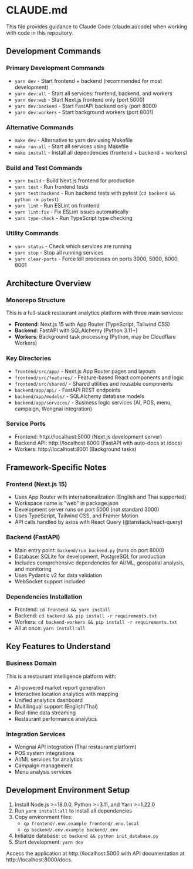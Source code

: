 # CLAUDE.md

This file provides guidance to Claude Code (claude.ai/code) when working with code in this repository.

## Development Commands

### Primary Development Commands
- `yarn dev` - Start frontend + backend (recommended for most development)
- `yarn dev:all` - Start all services: frontend, backend, and workers
- `yarn dev:web` - Start Next.js frontend only (port 5000)
- `yarn dev:backend` - Start FastAPI backend only (port 8000)  
- `yarn dev:workers` - Start background workers (port 8001)

### Alternative Commands
- `make dev` - Alternative to yarn dev using Makefile
- `make run-all` - Start all services using Makefile
- `make install` - Install all dependencies (frontend + backend + workers)

### Build and Test Commands
- `yarn build` - Build Next.js frontend for production
- `yarn test` - Run frontend tests
- `yarn test:backend` - Run backend tests with pytest (`cd backend && python -m pytest`)
- `yarn lint` - Run ESLint on frontend
- `yarn lint:fix` - Fix ESLint issues automatically
- `yarn type-check` - Run TypeScript type checking

### Utility Commands
- `yarn status` - Check which services are running
- `yarn stop` - Stop all running services
- `yarn clear-ports` - Force kill processes on ports 3000, 5000, 8000, 8001

## Architecture Overview

### Monorepo Structure
This is a full-stack restaurant analytics platform with three main services:
- **Frontend**: Next.js 15 with App Router (TypeScript, Tailwind CSS)
- **Backend**: FastAPI with SQLAlchemy (Python 3.11+)
- **Workers**: Background task processing (Python, may be Cloudflare Workers)

### Key Directories
- `frontend/src/app/` - Next.js App Router pages and layouts
- `frontend/src/features/` - Feature-based React components and logic
- `frontend/src/shared/` - Shared utilities and reusable components
- `backend/app/api/` - FastAPI REST endpoints
- `backend/app/models/` - SQLAlchemy database models
- `backend/app/services/` - Business logic services (AI, POS, menu, campaign, Wongnai integration)

### Service Ports
- Frontend: http://localhost:5000 (Next.js development server)
- Backend API: http://localhost:8000 (FastAPI with auto-docs at /docs)
- Workers: http://localhost:8001 (Background tasks)

## Framework-Specific Notes

### Frontend (Next.js 15)
- Uses App Router with internationalization (English and Thai supported)
- Workspace name is "web" in package.json
- Development server runs on port 5000 (not standard 3000)
- Uses TypeScript, Tailwind CSS, and Framer Motion
- API calls handled by axios with React Query (@tanstack/react-query)

### Backend (FastAPI)
- Main entry point: `backend/run_backend.py` (runs on port 8000)
- Database: SQLite for development, PostgreSQL for production
- Includes comprehensive dependencies for AI/ML, geospatial analysis, and monitoring
- Uses Pydantic v2 for data validation
- WebSocket support included

### Dependencies Installation
- Frontend: `cd frontend && yarn install`
- Backend: `cd backend && pip install -r requirements.txt`  
- Workers: `cd backend-workers && pip install -r requirements.txt`
- All at once: `yarn install:all`

## Key Features to Understand

### Business Domain
This is a restaurant intelligence platform with:
- AI-powered market report generation
- Interactive location analytics with mapping
- Unified analytics dashboard
- Multilingual support (English/Thai)
- Real-time data streaming
- Restaurant performance analytics

### Integration Services
- Wongnai API integration (Thai restaurant platform)
- POS system integrations
- AI/ML services for analytics
- Campaign management
- Menu analysis services

## Development Environment Setup

1. Install Node.js >=18.0.0, Python >=3.11, and Yarn >=1.22.0
2. Run `yarn install:all` to install all dependencies
3. Copy environment files:
   - `cp frontend/.env.example frontend/.env.local`
   - `cp backend/.env.example backend/.env`
4. Initialize database: `cd backend && python init_database.py`
5. Start development: `yarn dev`

Access the application at http://localhost:5000 with API documentation at http://localhost:8000/docs.